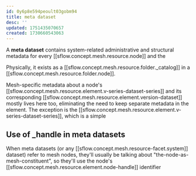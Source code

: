 ```yaml
---
id: 0y6p8e594peoult03gobm94
title: meta dataset
desc: ''
updated: 1751435070657
created: 1730660543063
---
```


A **meta dataset** contains system-related administrative and structural metadata for every [[sflow.concept.mesh.resource.node]] and the  

Physically, it exists as a [[sflow.concept.mesh.resource.folder._catalog]] in a [[sflow.concept.mesh.resource.folder.node]].

Mesh-specific metadata about a node's [[sflow.concept.mesh.resource.element.v-series-dataset-series]] and its corresponding [[sflow.concept.mesh.resource.element.version-dataset]] mostly lives here too, eliminating the need to keep separate metadata in the element. The exception is the [[sflow.concept.mesh.resource.element.v-series-dataset-series]], which is a simple 


## Use of _handle in meta datasets

When meta datasets (or any [[sflow.concept.mesh.resource-facet.system]] dataset) refer to mesh nodes, they'll usually be talking about "the-node-as-mesh-constituent", so they'll use the node's [[sflow.concept.mesh.resource.element.node-handle]] identifier